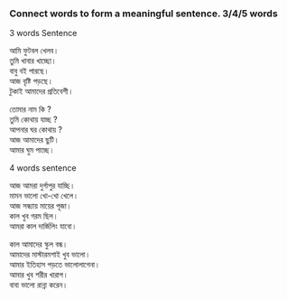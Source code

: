 ### Connect words to form a meaningful sentence. 3/4/5 words

3 words Sentence  

আমি ফুটবল খেলব।  
তুমি খাবার খাচ্ছো।   
বাবু বই পারছে।   
আজ বৃষ্টি পড়ছে।   
টুকাই আমাদের প্রতিবেশী।  

তোমার নাম কি ?  
তুমি কোথায় যাচ্ছ ?  
আপনার ঘর কোথায় ?  
আজ আমাদের ছুটি।   
আমার ঘুম পাচ্ছে।   

4 words sentence

আজ আমরা দুর্গাপুর যাচ্ছি।   
মামন ভালো খো-খো খেলে।   
আজ সন্ধ্যায় মায়ের পূজা।   
কাল খুব গরম ছিল।   
আমরা কাল দার্জিলিং যাবো।  

কাল আমাদের স্কুল বন্ধ।   
আমাদের মাস্টারমশাই খুব ভালো।   
আমার ইতিহাস পড়তে ভালোলাগেনা।   
আমার খুব শরীর খারাপ।   
বাবা ভালো রান্না করেন।   

